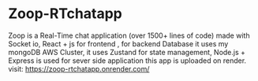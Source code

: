 # Zoop-RTchatapp
Zoop is a Real-Time chat application (over 1500+ lines of code) made with Socket io, React + js for frontend , for backend Database it uses my mongoDB AWS Cluster, it uses Zustand for state management, Node.js + Express is used for sever side application this app is uploaded on render. visit: https://zoop-rtchatapp.onrender.com/

